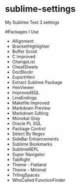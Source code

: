 sublime-settings
================

My Sublime Text 3 settings

#Packages I Use

* Allignment
* BracketHighlighter
* Buffer Scroll
* C Improved
* ChangeList
* CheatSheets
* DocBlockr
* ExportHtml
* Extract Sublime Package
* HexViewer
* ImprovedSQL
* LineEndings
* Makefile Improved
* Markdown Preview
* Markdown Editing
* Monokai Gray
* Oracle PL SQL
* Package Control
* Select By Regex
* SideBar Enhancements
* Sublime Bookmarks
* SublimeREPL
* Super Navigator
* TabRight
* Theme - Flatland
* Theme - Minimal
* TrilingSpaces
* WhoCalled FunctionFinder
